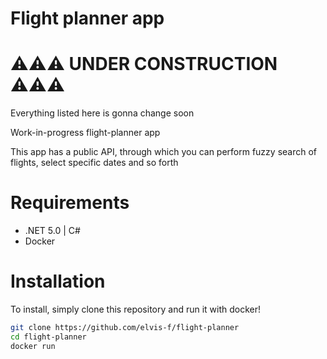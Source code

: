 # Flight planner app

# ⚠️⚠️⚠️ UNDER CONSTRUCTION ⚠️⚠️⚠️

Everything listed here is gonna change soon

Work-in-progress flight-planner app

This app has a public API, through which you can perform fuzzy search of flights, select specific dates and so forth

# Requirements

- .NET 5.0 | C#
- Docker

# Installation

To install, simply clone this repository and run it with docker!

```bash
git clone https://github.com/elvis-f/flight-planner
cd flight-planner
docker run
```
